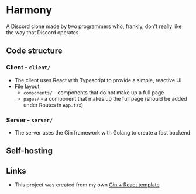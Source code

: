# Harmony

A Discord clone made by two programmers who, frankly, don't really like the way that Discord operates

## Code structure

### Client - `client/`

- The client uses React with Typescript to provide a simple, reactive UI
- File layout
  - `components/` - components that do not make up a full page
  - `pages/` - a component that makes up the full page (should be added under Routes in `App.tsx`)

### Server - `server/`

- The server uses the Gin framework with Golang to create a fast backend

## Self-hosting

## Links

- This project was created from my own [Gin + React template](https://github.com/narutopig/harmony)
